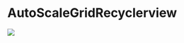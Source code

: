 # AutoScaleGridRecyclerview
[![](https://jitpack.io/v/ChouhanAkshay/AutoScaleGridRecyclerview.svg)](https://jitpack.io/#ChouhanAkshay/AutoScaleGridRecyclerview)
